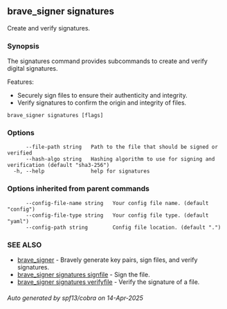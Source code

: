 ## brave_signer signatures

Create and verify signatures.

### Synopsis

The signatures command provides subcommands to create and verify digital signatures.

Features:
- Securely sign files to ensure their authenticity and integrity.
- Verify signatures to confirm the origin and integrity of files.


```
brave_signer signatures [flags]
```

### Options

```
      --file-path string   Path to the file that should be signed or verified
      --hash-algo string   Hashing algorithm to use for signing and verification (default "sha3-256")
  -h, --help               help for signatures
```

### Options inherited from parent commands

```
      --config-file-name string   Your config file name. (default "config")
      --config-file-type string   Your config file type. (default "yaml")
      --config-path string        Config file location. (default ".")
```

### SEE ALSO

* [brave_signer](brave_signer.md)	 - Bravely generate key pairs, sign files, and verify signatures.
* [brave_signer signatures signfile](brave_signer_signatures_signfile.md)	 - Sign the file.
* [brave_signer signatures verifyfile](brave_signer_signatures_verifyfile.md)	 - Verify the signature of a file.

###### Auto generated by spf13/cobra on 14-Apr-2025
